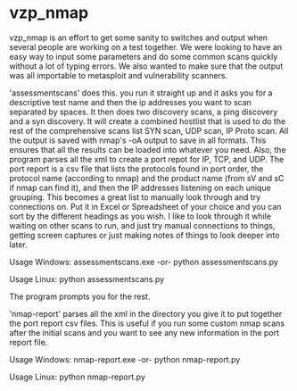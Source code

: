 vzp_nmap
========

vzp_nmap is an effort to get some sanity to switches and
output when several people are working on a test together.
We were looking to have an easy way to input some parameters
and do some common scans quickly without a lot of typing errors.
We also wanted to make sure that the output was all importable
to metasploit and vulnerability scanners.

'assessmentscans' does this.  you run it straight up and it asks
you for a descriptive test name and then the ip addresses you want 
to scan separated by spaces.  It then does two discovery scans,
a ping discovery and a syn discovery.  It will create a combined
hostlist that is used to do the rest of the comprehensive scans
list SYN scan, UDP scan, IP Proto scan.  All the output is saved
with nmap's -oA output to save in all formats.  This ensures that 
all the results can be loaded into whatever you need.  Also, the 
program parses all the xml to create a port repot for IP, TCP, 
and UDP.  The port report is a csv file that lists the protocols
found in port order, the protocol name (according to nmap) and 
the product name (from sV and sC if nmap can find it), and then 
the IP addresses listening on each unique grouping.  This becomes
a great list to manually look through and try connections on.  Put
it in Excel or Spreadsheet of your choice and you can sort by 
the different headings as you wish.  I like to look through it while
waiting on other scans to run, and just try manual connections to
things, getting screen captures or just making notes of things to 
look deeper into later.

Usage Windows:
assessmentscans.exe
-or-
python assessmentscans.py

Usage Linux:
python assessmentscans.py

The program prompts you for the rest.


'nmap-report' parses all the xml in the directory you give it
to put together the port report csv files.  This is useful if you run
some custom nmap scans after the initial scans and you want to see
any new information in the port report file.

Usage Windows:
nmap-report.exe
-or-
python nmap-report.py

Usage Linux:
python nmap-report.py


